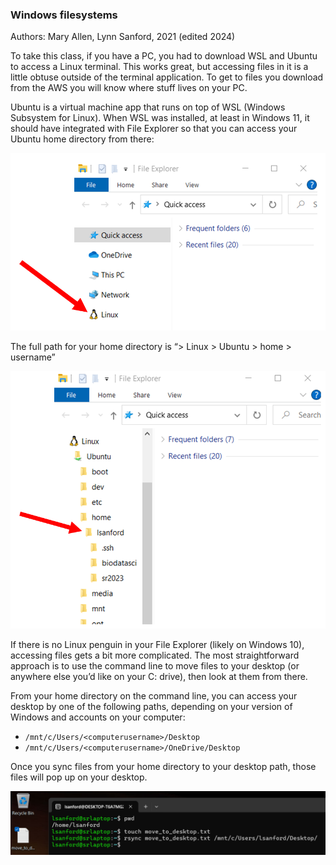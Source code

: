 ### Windows filesystems
Authors: Mary Allen, Lynn Sanford, 2021 (edited 2024)

To take this class, if you have a PC, you had to download WSL and Ubuntu to access a Linux terminal. This works great, but accessing files in it is a little obtuse outside of the terminal application. To get to files you download from the AWS you will know where stuff lives on your PC.

Ubuntu is a virtual machine app that runs on top of WSL (Windows Subsystem for Linux). When WSL was installed, at least in Windows 11, it should have integrated with File Explorer so that you can access your Ubuntu home directory from there:

![File explorer linux](md_images/linux_penguin.png)

The full path for your home directory is “> Linux > Ubuntu > home > username”

![Home directory location](md_images/home_directory_location.png)

If there is no Linux penguin in your File Explorer (likely on Windows 10), accessing files gets a bit more complicated. The most straightforward approach is to use the command line to move files to your desktop (or anywhere else you’d like on your C: drive), then look at them from there.

From your home directory on the command line, you can access your desktop by one of the following paths, depending on your version of Windows and accounts on your computer:

- `/mnt/c/Users/<computerusername>/Desktop`
- `/mnt/c/Users/<computerusername>/OneDrive/Desktop`

Once you sync files from your home directory to your desktop path, those files will pop up on your desktop.

![Rsync to desktop](md_images/rsync_to_desktop.png)
